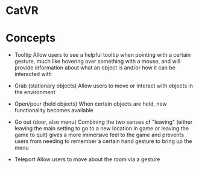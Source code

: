 # CatVR

# Concepts

 - Tooltip
    Allow users to see a helpful tooltip when pointing with a certain gesture, much like hovering over something with a mouse, and will provide information about what an object is and/or how it can be interacted with

 - Grab (stationary objects)
    Allow users to move or interact with objects in the environment

 - Open/pour (held objects)
    When certain objects are held, new functionality becomes available

 - Go out (door, also menu)
    Combining the two senses of "leaving" (either leaving the main setting to go to a new location in game or leaving the game to quit) gives a more immersive feel to the game and prevents users from needing to remember a certain hand gesture to bring up the menu

 - Teleport
    Allow users to move about the room via a gesture
